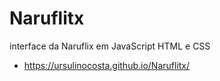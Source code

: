 # Naruflitx
interface da Naruflix em JavaScript HTML e CSS

-  https://ursulinocosta.github.io/Naruflitx/
